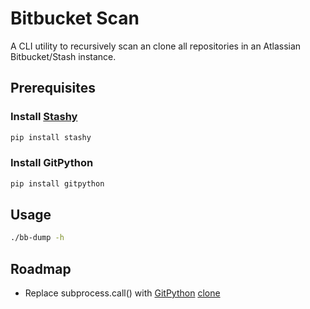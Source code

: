 # Bitbucket Scan

A CLI utility to recursively scan an clone all repositories in an Atlassian Bitbucket/Stash instance.

## Prerequisites

### Install [Stashy](https://github.com/RisingOak/stashy)
```sh
pip install stashy
```

### Install GitPython
```sh
pip install gitpython
```

## Usage
```sh
./bb-dump -h
```

## Roadmap
- Replace subprocess.call() with [GitPython](http://masnun.com/2012/01/22/fetching-remote-git-repo-with-python-in-a-few-lines-of-codes.html) [clone](http://stackoverflow.com/questions/2472552/python-way-to-clone-a-git-repository)
